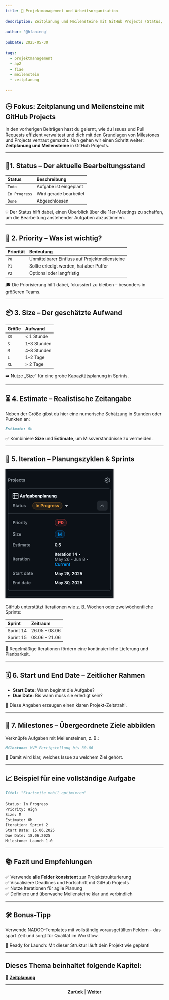 ```yaml
---
title: 🧠 Projektmanagement und Arbeitsorganisation

description: Zeitplanung und Meilensteine mit GitHub Projects (Status, Priority, Size, Estimate, Iteration, Start- und Enddate)

author: '@hfanieng'

pubDate: 2025-05-30

tags:
  - projektmanagement
  - ap2
  - fiae
  - meilenstein
  - zeitplanung

---
```


## 🕒 Fokus: Zeitplanung und Meilensteine mit GitHub Projects

In den vorherigen Beiträgen hast du gelernt, wie du Issues und Pull Requests effizient verwaltest und dich mit den Grundlagen von Milestones und Projects vertraut gemacht. Nun gehen wir einen Schritt weiter: **Zeitplanung und Meilensteine** in GitHub Projects.

---

## 🚦1. Status – Der aktuelle Bearbeitungsstand

| Status | Beschreibung |
| :---| :--- |
| `Todo`| Aufgabe ist eingeplant |
| `In Progress` | Wird gerade bearbeitet |
| `Done` | Abgeschlossen |

💡 Der Status hilft dabei, einen Überblick über die 11er-Meetings zu schaffen, um die Bearbeitung anstehender Aufgaben abzustimmen.

---

## 🎯 2. Priority – Was ist wichtig?

| Priorität | Bedeutung |
| :--- |:--- |
| `P0` | Unmittelbarer Einfluss auf Projektmeilensteine |
| `P1` | Sollte erledigt werden, hat aber Puffer |
| `P2` | Optional oder langfristig |

🎓 Die Priorisierung hilft dabei, fokussiert zu bleiben – besonders in größeren Teams.

---

## 📦 3. Size – Der geschätzte Aufwand

| Größe | Aufwand |
| :--- | :--- |
| `XS` | < 1 Stunde |
| `S` | 1–3 Stunden |
| `M` | 4–8 Stunden |
| `L` | 1–2 Tage |
| `XL` | > 2 Tage |

➡️ Nutze „Size“ für eine grobe Kapazitätsplanung in Sprints.

---

## ⏳ 4. Estimate – Realistische Zeitangabe

Neben der Größe gibst du hier eine numerische Schätzung in Stunden oder Punkten an:

```markdown
Estimate: 6h
```

✅ Kombiniere **Size** und **Estimate**, um Missverständnisse zu vermeiden.

---

## 🔁 5. Iteration – Planungszyklen & Sprints

![Iteration](/images/iterationen_sprints.png)

GitHub unterstützt Iterationen wie z. B. Wochen oder zweiwöchentliche Sprints:

| Sprint | Zeitraum |
| :--- | :--- |
| Sprint 14 | 26.05 – 08.06 |
| Sprint 15 | 08.06 – 21.06 |

🚀 Regelmäßige Iterationen fördern eine kontinuierliche Lieferung und Planbarkeit.

---

## 🗓️ 6. Start und End Date – Zeitlicher Rahmen

- **Start Date:** Wann beginnt die Aufgabe?
- **Due Date:** Bis wann muss sie erledigt sein?

📆 Diese Angaben erzeugen einen klaren Projekt-Zeitstrahl.

---

## 🧱 7. Milestones – Übergeordnete Ziele abbilden

Verknüpfe Aufgaben mit Meilensteinen, z. B.:

```markdown
Milestone: MVP Fertigstellung bis 30.06
```

📌 Damit wird klar, welches Issue zu welchem Ziel gehört.

---

## 📈 Beispiel für eine vollständige Aufgabe

```markdown
Titel: "Startseite mobil optimieren"

Status: In Progress  
Priority: High  
Size: M  
Estimate: 6h  
Iteration: Sprint 2  
Start Date: 15.06.2025  
Due Date: 18.06.2025  
Milestone: Launch 1.0
```

---

## 📚 Fazit und Empfehlungen

✅ Verwende **alle Felder konsistent** zur Projektstrukturierung  
✅ Visualisiere Deadlines und Fortschritt mit GitHub Projects  
✅ Nutze Iterationen für agile Planung  
✅ Definiere und überwache Meilensteine klar und verbindlich

---

## 🛠️ Bonus-Tipp

Verwende NADOO-Templates mit vollständig vorausgefüllten Feldern – das spart Zeit und sorgt für Qualität im Workflow.

🚀 Ready for Launch: Mit dieser Struktur läuft dein Projekt wie geplant!

---
**Dieses Thema beinhaltet folgende Kapitel:**
---

🔹 [**Zeitplanung**](/docs/04-tools/01-github/04-issues/06-projects/01-zeitplanung/README.md) </br>

---

<p align="center">
<a href="/docs/04-tools/01-github/04-issues/06-projects/README.md"><strong>Zurück</strong></a> | 
<a href="/docs/04-tools/01-github/04-issues/07-discussions/README.md"><strong>Weiter</strong></a>
</p>
